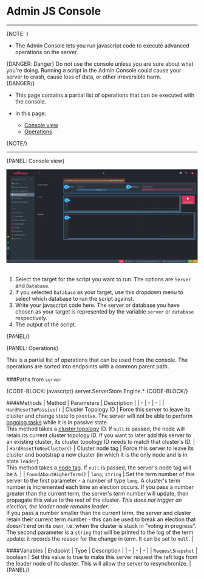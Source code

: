 ﻿# Admin JS Console

---

{NOTE: }

* The Admin Console lets you run javascript code to execute advanced operations on the server.  

{DANGER: Danger}
Do not use the console unless you are sure about what you're doing. Running a script in the Admin Console could cause your server to crash, cause loss of 
data, or other irreversible harm.  
{DANGER/}

* This page contains a partial list of operations that can be executed with the console.  

* In this page:
    * [Console view](../../../studio/server/debug/admin-js-console#console-view)
    * [Operations](../../../studio/server/debug/admin-js-console#operations)

{NOTE/}

---

{PANEL: Console view}

![](images/AdminJSConsole.png "NoSQL DB Server Debug - Admin JS Console")  
<br/>
1. Select the target for the script you want to run. The options are `Server` and `Database`.  
2. If you selected `Database` as your target, use this dropdown menu to select which database to run the script against.  
3. Write your javascript code here. The server or database you have chosen as your target is represented by the variable `server` or `database` 
respectively.  
4. The output of the script.  

{PANEL/}

{PANEL: Operations}

This is a partial list of operations that can be used from the console. The operations are sorted into endpoints with a common parent path.  
<br/>
###Paths from `server`  

{CODE-BLOCK: javascript}
server.ServerStore.Engine.*
{CODE-BLOCK/}

####Methods
| Method | Parameters | Description |
| - | - | - |
| `HardResetToPassive()` | Cluster Topology ID | Force this server to leave its cluster and change state to `passive`. The server will not be able to perform [ongoing tasks](../../database/tasks/ongoing-tasks/general-info) while it is in passive state. <br/>This method takes a [cluster topology](../../../server/clustering/rachis/cluster-topology) ID. If `null` is passed, the node will retain its current cluster topology ID. If you want to later add this server to an existing cluster, its cluster topology ID needs to match that cluster's ID. |
| `HardResetToNewCluster()` | Cluster node tag | Force this server to leave its cluster and bootstrap a new cluster (in which it is the only node and is in state `leader`). <br/>This method takes a [node tag](../../../glossary/node-tag). If `null` is passed, the server's node tag will be `A`. |
| `FoundAboutHigherTerm()` | `long`; `string` | Set the term number of this server to the first parameter - a number of type `long`. A cluster's term number is incremented each time an election occurs. If you pass a number greater than the current term, the server's term number will update, then propagate this value to the rest of the cluster. _*This does not trigger an election, the leader node remains leader*_. <br/>If you pass a number smaller than the current term, the server and cluster retain their current term number - this can be used to break an election that doesn't end on its own, i.e. when the cluster is stuck in "voting in progress". <br/>The second parameter is a `string` that will be printed to the log of the term update: it records the reason for the change in term. It can be set to `null`. |

####Variables
| Endpoint | Type | Description |
| - | - | - |
| `RequestSnapshot` | boolean | Set this value to true to make this server request the raft logs from the leader node of its cluster. This will allow the server to resynchronize. |
{PANEL/}
